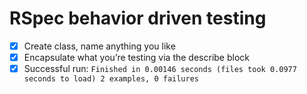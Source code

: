 # RSpec behavior driven testing

- [x] Create class, name anything you like
- [x] Encapsulate what you’re testing via the describe block
- [x] Successful run: 
`Finished in 0.00146 seconds (files took 0.0977 seconds to load)
2 examples, 0 failures`
